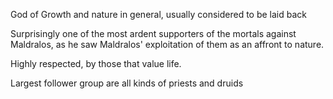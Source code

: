 God of Growth and nature in general, usually considered to be laid back

Surprisingly one of the most ardent supporters of the mortals against Maldralos, as he saw Maldralos' exploitation of them as an affront to nature.

Highly respected, by those that value life.

Largest follower group are all kinds of priests and druids